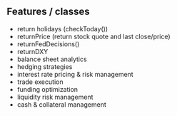## Features / classes
- return holidays (checkToday())
- returnPrice (return stock quote and last close/price)
- returnFedDecisions()
- returnDXY
- balance sheet analytics
- hedging strategies
- interest rate pricing & risk management
- trade execution
- funding optimization
- liquidity risk management
- cash & collateral management
